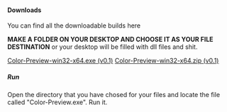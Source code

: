 #### Downloads
You can find all the downloadable builds here

**MAKE A FOLDER ON YOUR DESKTOP AND CHOOSE IT AS YOUR FILE DESTINATION** or your desktop will be filled with dll files and shit.

[Color-Preview-win32-x64.exe (v0.1)]()
[Color-Preview-win32-x64.zip (v0.1)]()




##### Run
Open the directory that you have chosed for your files and locate the file called "Color-Preview.exe". Run it.